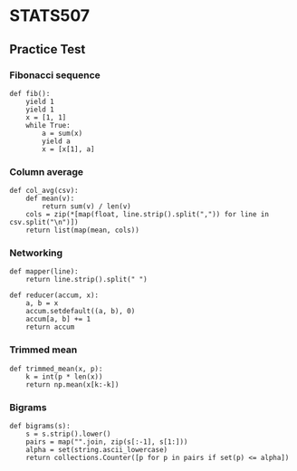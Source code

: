 # STATS507

## Practice Test

###  Fibonacci sequence
```
def fib():
    yield 1
    yield 1
    x = [1, 1]
    while True:
        a = sum(x)
        yield a
        x = [x[1], a]
```

### Column average
```
def col_avg(csv):
    def mean(v):
        return sum(v) / len(v)
    cols = zip(*[map(float, line.strip().split(",")) for line in csv.split("\n")])
    return list(map(mean, cols))
```

### Networking
```
def mapper(line):
    return line.strip().split(" ")

def reducer(accum, x):
    a, b = x
    accum.setdefault((a, b), 0)
    accum[a, b] += 1
    return accum
```

### Trimmed mean
```
def trimmed_mean(x, p):
    k = int(p * len(x))
    return np.mean(x[k:-k])
```

### Bigrams
```
def bigrams(s):
    s = s.strip().lower()
    pairs = map("".join, zip(s[:-1], s[1:]))
    alpha = set(string.ascii_lowercase)
    return collections.Counter([p for p in pairs if set(p) <= alpha])
```


